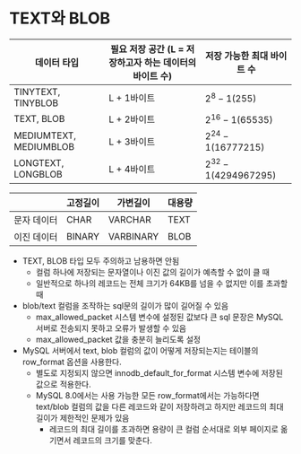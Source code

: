 # TEXT와 BLOB
|데이터 타입|필요 저장 공간 (L = 저장하고자 하는 데이터의 바이트 수)|저장 가능한 최대 바이트 수|
|------|---|---|
|TINYTEXT, TINYBLOB|L + 1바이트|$2^8-1(255)$|
|TEXT, BLOB|L + 2바이트|$2^{16} - 1(65535)$|
|MEDIUMTEXT, MEDIUMBLOB|L + 3바이트|$2^{24}-1(16777215)$|
|LONGTEXT, LONGBLOB|L + 4바이트|$2^{32}-1(4294967295)$|

||고정길이|가변길이|대용량|
|------|---|---|---|
|문자 데이터|CHAR|VARCHAR|TEXT|
|이진 데이터|BINARY|VARBINARY|BLOB|

- TEXT, BLOB 타입 모두 주의하고 남용하면 안됨
  - 컬럼 하나에 저장되는 문자열이나 이진 값의 길이가 예측할 수 없이 클 때
  - 일반적으로 하나의 레코드는 전체 크기가 64KB를 넘을 수 없지만 이를 초과할 때
- blob/text 컬럼을 조작하는 sql문의 길이가 많이 길어질 수 있음
  - max_allowed_packet 시스템 변수에 설정된 값보다 큰 sql 문장은 MySQL 서버로 전송되지 못하고 오류가 발생할 수 있음
  - max_allowed_packet 값을 충분히 늘리도록 설정
- MySQL 서버에서 text, blob 컬럼의 값이 어떻게 저장되는지는 테이블의 row_format 옵션을 사용한다.
  - 별도로 지정되지 않으면 innodb_default_for_format 시스템 변수에 저장된 값으로 적용한다.
  - MySQL 8.0에서는 사용 가능한 모든 row_format에서는 가능하다면 text/blob 컬럼의 값을 다른 레코드와 같이 저장하려고 하지만 레코드의 최대 길이가 제한적인 문제가 있음
    - 레코드의 최대 길이를 초과하면 용량이 큰 컬럼 순서대로 외부 페이지로 옮기면서 레코드의 크기를 맞춘다.
